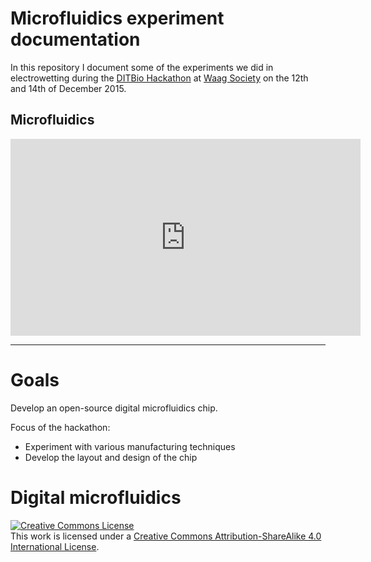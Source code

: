 # Microfluidics experiment documentation

In this repository I document some of the experiments we did in electrowetting during the [DITBio Hackathon](http://www.meetup.com/Dutch-DIY-Bio/events/227086115/) at [Waag Society](http://waag.org) on the
12th and 14th of December 2015.

## Microfluidics

<iframe width="560" height="315" src="https://www.youtube.com/embed/t9vGEFjMJ7o" frameborder="0" allowfullscreen></iframe>

---

# Goals

Develop an open-source digital microfluidics chip.

Focus of the hackathon:

* Experiment with various manufacturing techniques
* Develop the layout and design of the chip


# Digital microfluidics


<a rel="license" href="http://creativecommons.org/licenses/by-sa/4.0/"><img alt="Creative Commons License" style="border-width:0" src="https://i.creativecommons.org/l/by-sa/4.0/88x31.png" /></a><br />This work is licensed under a <a rel="license" href="http://creativecommons.org/licenses/by-sa/4.0/">Creative Commons Attribution-ShareAlike 4.0 International License</a>.
